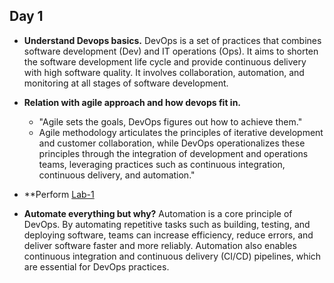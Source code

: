 ## Day 1 ##

- **Understand Devops basics.**
  DevOps is a set of practices that combines software development (Dev) and IT operations (Ops). It aims to shorten the software development life cycle and provide continuous delivery with high software quality. It involves collaboration, automation, and monitoring at all stages of software development.

- **Relation with agile approach and how devops fit in.**
  * "Agile sets the goals, DevOps figures out how to achieve them."  
  * Agile methodology articulates the principles of iterative development and customer collaboration, while DevOps operationalizes these principles through the integration of development and operations teams, leveraging practices such as continuous integration, continuous delivery, and automation."

- **Perform [Lab-1](Lab-1.md)

- **Automate everything but why?**
  Automation is a core principle of DevOps. By automating repetitive tasks such as building, testing, and deploying software, teams can increase efficiency, reduce errors, and deliver software faster and more reliably. Automation also enables continuous integration and continuous delivery (CI/CD) pipelines, which are essential for DevOps practices.
